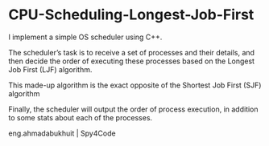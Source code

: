 # CPU-Scheduling-Longest-Job-First

I implement a simple OS scheduler using C++. 

The scheduler’s task is to receive a set of processes and their details, and then decide the order of executing these processes based on the Longest Job First (LJF) algorithm. 

This made-up algorithm is the exact opposite of the Shortest Job First (SJF) algorithm 

Finally, the scheduler will output the order of process execution, in addition to some stats about each of the processes.

eng.ahmadabukhuit | Spy4Code
